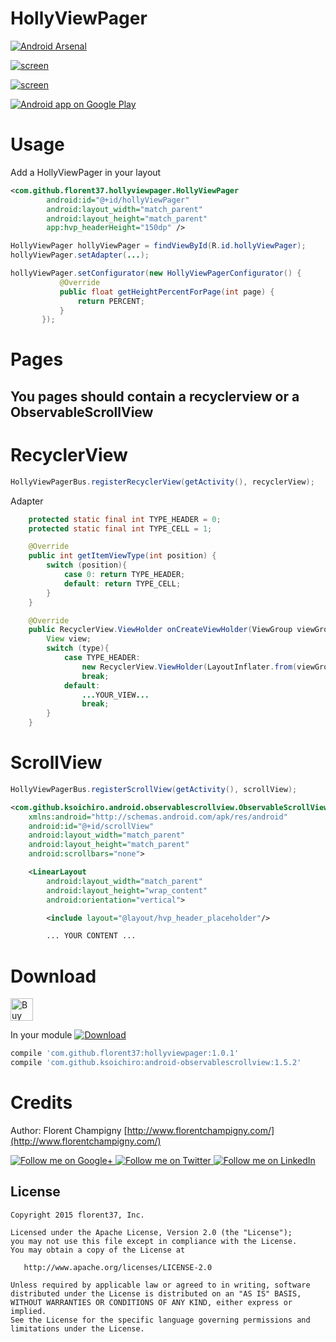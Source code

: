 # HollyViewPager

[![Android Arsenal](https://img.shields.io/badge/Android%20Arsenal-HollyViewPager-brightgreen.svg?style=flat)](http://android-arsenal.com/details/1/2388)

[![screen](https://raw.githubusercontent.com/florent37/HollyViewPager/master/screens/1024_small.png)](https://www.youtube.com/watch?v=4ZmjEde-Xho)

[![screen](http://j.gifs.com/vZ4D9G.gif)](https://www.youtube.com/watch?v=4ZmjEde-Xho)

<a href="https://play.google.com/store/apps/details?id=com.github.florent37.beautifulviewpager.sample">
  <img alt="Android app on Google Play" src="https://developer.android.com/images/brand/en_app_rgb_wo_45.png" />
</a>

# Usage

Add a HollyViewPager in your layout

```xml
<com.github.florent37.hollyviewpager.HollyViewPager
        android:id="@+id/hollyViewPager"
        android:layout_width="match_parent"
        android:layout_height="match_parent"
        app:hvp_headerHeight="150dp" />
```
        
```java
HollyViewPager hollyViewPager = findViewById(R.id.hollyViewPager);
hollyViewPager.setAdapter(...);

hollyViewPager.setConfigurator(new HollyViewPagerConfigurator() {
           @Override
           public float getHeightPercentForPage(int page) {
               return PERCENT;
           }
       });
```

# Pages
You pages should contain a recyclerview or a ObservableScrollView
----------

# RecyclerView
```java	
HollyViewPagerBus.registerRecyclerView(getActivity(), recyclerView);
```

Adapter
```java
	protected static final int TYPE_HEADER = 0;
    protected static final int TYPE_CELL = 1;

    @Override
    public int getItemViewType(int position) {
        switch (position){
            case 0: return TYPE_HEADER;
            default: return TYPE_CELL;
        }
    }

    @Override
    public RecyclerView.ViewHolder onCreateViewHolder(ViewGroup viewGroup, int type) {
        View view;
        switch (type){
            case TYPE_HEADER:
                new RecyclerView.ViewHolder(LayoutInflater.from(viewGroup.getContext()).inflate(R.layout.hvp_header_placeholder,viewGroup,false)) {};
                break;
            default:
                ...YOUR_VIEW...
                break;
        }
    }
```

# ScrollView

```java	
HollyViewPagerBus.registerScrollView(getActivity(), scrollView);
```

```xml	
<com.github.ksoichiro.android.observablescrollview.ObservableScrollView 
	xmlns:android="http://schemas.android.com/apk/res/android"
    android:id="@+id/scrollView"
    android:layout_width="match_parent"
    android:layout_height="match_parent"
    android:scrollbars="none">

    <LinearLayout
        android:layout_width="match_parent"
        android:layout_height="wrap_content"
        android:orientation="vertical">

        <include layout="@layout/hvp_header_placeholder"/>

        ... YOUR CONTENT ...
```

# Download

<a href='https://ko-fi.com/A160LCC' target='_blank'><img height='36' style='border:0px;height:36px;' src='https://az743702.vo.msecnd.net/cdn/kofi1.png?v=0' border='0' alt='Buy Me a Coffee at ko-fi.com' /></a>

In your module [![Download](https://api.bintray.com/packages/florent37/maven/HollyViewPager/images/download.svg)](https://bintray.com/florent37/maven/HollyViewPager/_latestVersion)
```groovy
compile 'com.github.florent37:hollyviewpager:1.0.1'
compile 'com.github.ksoichiro:android-observablescrollview:1.5.2'
```

# Credits

Author: Florent Champigny [http://www.florentchampigny.com/](http://www.florentchampigny.com/)

<a href="https://plus.google.com/+florentchampigny">
  <img alt="Follow me on Google+"
       src="https://raw.githubusercontent.com/florent37/DaVinci/master/mobile/src/main/res/drawable-hdpi/gplus.png" />
</a>
<a href="https://twitter.com/florent_champ">
  <img alt="Follow me on Twitter"
       src="https://raw.githubusercontent.com/florent37/DaVinci/master/mobile/src/main/res/drawable-hdpi/twitter.png" />
</a>
<a href="https://www.linkedin.com/profile/view?id=297860624">
  <img alt="Follow me on LinkedIn"
       src="https://raw.githubusercontent.com/florent37/DaVinci/master/mobile/src/main/res/drawable-hdpi/linkedin.png" />
</a>


License
--------

    Copyright 2015 florent37, Inc.

    Licensed under the Apache License, Version 2.0 (the "License");
    you may not use this file except in compliance with the License.
    You may obtain a copy of the License at

       http://www.apache.org/licenses/LICENSE-2.0

    Unless required by applicable law or agreed to in writing, software
    distributed under the License is distributed on an "AS IS" BASIS,
    WITHOUT WARRANTIES OR CONDITIONS OF ANY KIND, either express or implied.
    See the License for the specific language governing permissions and
    limitations under the License.
